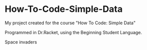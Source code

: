 # How-To-Code-Simple-Data
My project created for the course "How To Code: Simple Data"

Programmed in Dr.Racket, using the Beginning Student Language.

Space invaders

